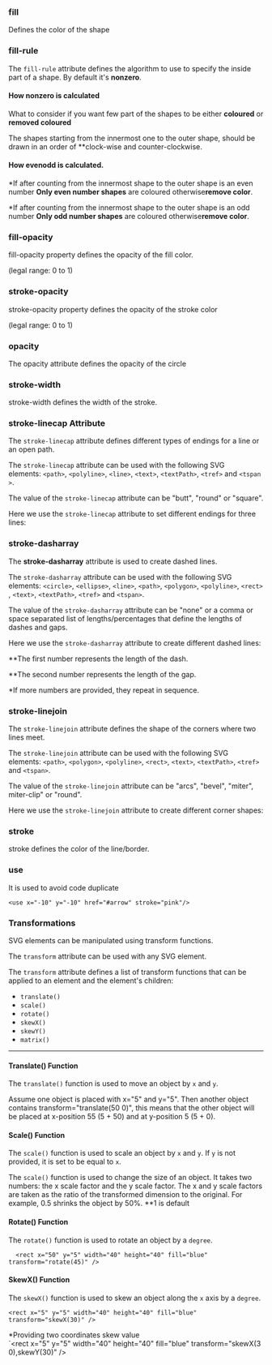 ### fill

Defines the color of the shape 

### fill-rule

The `fill-rule` attribute defines the algorithm to use to specify the inside part of a shape. By default it's **nonzero**.

#### How **nonzero** is calculated

What to consider if you want few part of the shapes to be either **coloured** or **removed coloured**

The shapes starting from the innermost one to the outer shape, should be drawn in an order of **clock-wise and counter-clockwise.

#### How **evenodd** is calculated.

*If after counting from the innermost shape to the outer shape is an even number **Only even number shapes** are coloured otherwise**remove color**.

*If after counting from the innermost shape to the outer shape is an odd number **Only odd number shapes** are coloured otherwise**remove color**.

### fill-opacity

fill-opacity property defines the opacity of the fill color.

(legal range: 0 to 1)
### stroke-opacity 

stroke-opacity 
property defines the opacity of the stroke color

(legal range: 0 to 1)

### opacity 

The opacity attribute defines the opacity of the circle

### stroke-width

stroke-width defines the width of the stroke.

### stroke-linecap Attribute

The `stroke-linecap` attribute defines different types of endings for a line or an open path.

The `stroke-linecap` attribute can be used with the following SVG elements: `<path>`, `<polyline>`, `<line>`, `<text>`, `<textPath>`, `<tref>` and `<tspan>`.

The value of the `stroke-linecap` attribute can be "butt", "round" or "square".

Here we use the `stroke-linecap` attribute to set different endings for three lines:

### stroke-dasharray

The **stroke-dasharray** attribute is used to create dashed lines.

The `stroke-dasharray` attribute can be used with the following SVG elements: `<circle>`, `<ellipse>`, `<line>`, `<path>`, `<polygon>`, `<polyline>`, `<rect>`, `<text>`, `<textPath>`, `<tref>` and `<tspan>`.

The value of the `stroke-dasharray` attribute can be "none" or a comma or space separated list of lengths/percentages that define the lengths of dashes and gaps.

Here we use the `stroke-dasharray` attribute to create different dashed lines:


**The first number represents the length of the dash.

**The second number represents the length of the gap.

*If more numbers are provided, they repeat in sequence.

### stroke-linejoin 

The `stroke-linejoin` attribute defines the shape of the corners where two lines meet.

The `stroke-linejoin` attribute can be used with the following SVG elements: `<path>`, `<polygon>`, `<polyline>`, `<rect>`, `<text>`, `<textPath>`, `<tref>` and `<tspan>`.

The value of the `stroke-linejoin` attribute can be "arcs", "bevel", "miter", miter-clip" or "round".

Here we use the `stroke-linejoin` attribute to create different corner shapes:
### stroke

stroke defines the color of the line/border.

### use 

It is used to avoid code duplicate

`<use x="-10" y="-10" href="#arrow" stroke="pink"/>`

### Transformations

SVG elements can be manipulated using transform functions.

The `transform` attribute can be used with any SVG element.

The `transform` attribute defines a list of transform functions that can be applied to an element and the element's children:

- `translate()`
- `scale()`
- `rotate()`
- `skewX()`
- `skewY()`
- `matrix()`

---

#### Translate() Function

The `translate()` function is used to move an object by `x` and `y`.

Assume one object is placed with x="5" and y="5". Then another object contains transform="translate(50 0)", this means that the other object will be placed at x-position 55 (5 + 50) and at y-position 5 (5 + 0).

#### Scale() Function

The `scale()` function is used to scale an object by `x` and `y`. If `y` is not provided, it is set to be equal to `x`.

The `scale()` function is used to change the size of an object. It takes two numbers: the x scale factor and the y scale factor. The x and y scale factors are taken as the ratio of the transformed dimension to the original. For example, 0.5 shrinks the object by 50%.
**1 is default 

#### Rotate() Function

The `rotate()` function is used to rotate an object by a `degree`.

`  <rect x="50" y="5" width="40" height="40" fill="blue" transform="rotate(45)" />`


#### SkewX() Function

The `skewX()` function is used to skew an object along the `x` axis by a `degree`.

`<rect x="5" y="5" width="40" height="40" fill="blue" transform="skewX(30)" />`

*Providing two coordinates skew value
`<rect x="5" y="5" width="40" height="40" fill="blue" transform="skewX(30),skewY(30)" />

